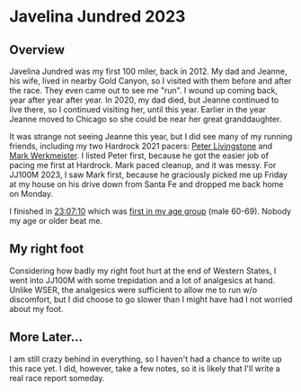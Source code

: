 # Javelina Jundred 2023

## Overview

Javelina Jundred was my first 100 miler, back in 2012.  My dad and
Jeanne, his wife, lived in nearby Gold Canyon, so I visited with them
before and after the race.  They even came out to see me "run". I
wound up coming back, year after year after year.  In 2020, my dad
died, but Jeanne continued to live there, so I continued visiting her,
until this year. Earlier in the year Jeanne moved to Chicago so she
could be near her great granddaughter.

It was strange not seeing Jeanne this year, but I did see many of my
running friends, including my two Hardrock 2021 pacers: [Peter
Livingstone](https://ultrasignup.com/results_participant.aspx?fname=Peter&lname=Livingstone)
and [Mark
Werkmeister](https://ultrasignup.com/results_participant.aspx?fname=Mark&lname=Werkmeister).
I listed Peter first, because he got the easier job of pacing me first
at Hardrock. Mark paced cleanup, and it was messy.  For JJ100M 2023, I
saw Mark first, because he graciously picked me up Friday at my house
on his drive down from Santa Fe and dropped me back home on Monday.

I finished in
[23:07:10](https://www.strava.com/activities/10124793718) which was
[first in my age
group](https://ultrasignup.com/results_event.aspx?did=99186#id220546)
(male 60-69).  Nobody my age or older beat me.

## My right foot

Considering how badly my right foot hurt at the end of Western States,
I went into JJ100M with some trepidation and a lot of analgesics at
hand.  Unlike WSER, the analgesics were sufficient to allow me to run
w/o discomfort, but I did choose to go slower than I might have had I
not worried about my foot.

## More Later&hellip;

I am still crazy behind in everything, so I haven't had a chance to write
up this race yet. I did, however, take a few notes, so it is likely that
I'll write a real race report someday.


